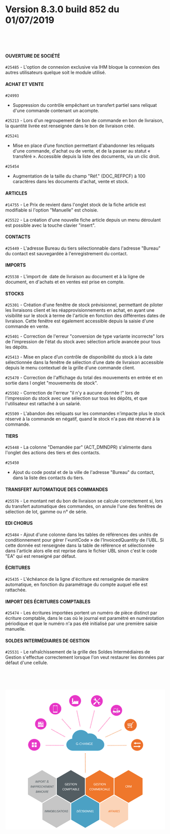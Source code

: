 # Version 8.3.0 build 852 du 01/07/2019

 




 


#### OUVERTURE DE SOCIÉTÉ


`#25485` - L'option 
 de connexion exclusive via IHM bloque la connexion des autres utilisateurs 
 quelque soit le 
 module utilisé.


#### ACHAT ET VENTE


`#24993` 
 - Suppression du contrôle empêchant un transfert partiel sans reliquat 
 d'une commande contenant un acompte.


`#25213` - Lors d'un 
 regroupement de bon de commande en bon de livraison, la quantité livrée 
 est renseignée dans le bon de livraison créé.


`#25241` 
 - Mise en place d’une fonction permettant d'abandonner les reliquats d'une 
 commande, d'achat ou de vente, et de la passer au statut « transféré ». 
 Accessible depuis la liste des documents, via un clic droit.


`#25454` 
 - Augmentation de la taille du champ "Réf." (DOC\_REFPCF) à 100 
 caractères dans les documents d'achat, vente et stock.


#### ARTICLES


`#14755` - Le Prix de 
 revient dans l'onglet stock de la fiche article est modifiable si l'option 
 "Manuelle" est choisie.


`#25522` - La création 
 d'une nouvelle fiche article depuis un menu déroulant est possible avec 
 la touche clavier "insert".


#### CONTACTS


`#25449` - L'adresse 
 Bureau du tiers sélectionnable dans l'adresse "Bureau" du contact 
 est sauvegardée à l'enregistrement du contact.


#### IMPORTS


`#25538` - L'import de  date de livraison au document et à la ligne 
 de document, en d'achats et en ventes est prise en compte.


#### STOCKS


`#25301` - Création d'une fenêtre 
 de stock prévisionnel, permettant de piloter les livraisons client et 
 les réapprovisionnements en achat, en ayant une visibilité sur le stock 
 à terme de l'article en fonction des différentes dates de livraison. Cette 
 fenêtre est également accessible depuis la saisie d'une commande en vente.


`#25401` - Correction de l'erreur "conversion de type variante incorrecte" 
 lors de l'impression de l'état du stock avec sélection article avancée 
 pour tous les dépôts.


`#25413` - Mise en place d’un contrôle 
 de disponibilité du stock à la date sélectionnée dans la fenêtre de sélection 
 d’une date de livraison accessible depuis le menu contextuel de la grille 
 d'une commande client.


`#25470` - Correction de l'affichage du total des mouvements en entrée 
 et en sortie dans l onglet "mouvements de stock".


`#25502` - Correction de l'erreur "il n'y a aucune donnée !" 
 lors de l'impression du stock avec une sélection sur tous les dépôts, 
 et que l'utilisateur est rattaché à un salarié.


`#25509` - L'abandon des reliquats sur les commandes n'impacte plus le 
 stock réservé à la commande en négatif, quand le stock n'a pas été réservé 
 à la commande.


#### TIERS


`#25448` - La colonne "Demandée par" 
 (ACT\_DMNDPR) s'alimente dans l'onglet des actions des tiers et des contacts.


`#25450` 
 - Ajout du code postal et de la ville de l'adresse "Bureau" 
 du contact, dans la liste des contacts du tiers.


#### TRANSFERT AUTOMATIQUE DES COMMANDES


`#25576` - Le montant net du bon de livraison se calcule correctement 
 si, lors du transfert automatique des commandes, on annule l'une des fenêtres 
 de sélection de lot, gamme ou n° de série.


#### EDI CHORUS


`#25484` - Ajout d'une colonne dans 
 les tables de références des unités de conditionnement pour gérer l'«unitCode 
 » de l’InvoicedQuantity de l'UBL. Si cette donnée est renseignée dans 
 la table de référence et sélectionnée dans l'article alors elle est reprise 
 dans le fichier UBL sinon c'est le code "EA" qui est renseigné 
 par défaut.


#### ÉCRITURES


`#25435` - L'échéance de la ligne d'écriture 
 est renseignée de manière automatique, en fonction du paramétrage du compte 
 auquel elle est rattachée.


#### IMPORT DES ÉCRITURES COMPTABLES


`#25474` - Les écritures importées portent un numéro de pièce distinct 
 par écriture comptable, dans le cas où le journal est paramétré en numérotation 
 périodique et que le numéro n'a pas été initialisé par une première saisie 
 manuelle.


#### SOLDES INTERMÉDIAIRES DE GESTION


`#25531` - Le rafraîchissement de la grille des Soldes Intermédiaires 
 de Gestion s'effectue correctement lorsque l'on veut restaurer les données 
 par défaut d'une cellule.


 


 


![](../assets/images/Version7/Images/Modules_de_l_ERP.png)


 


